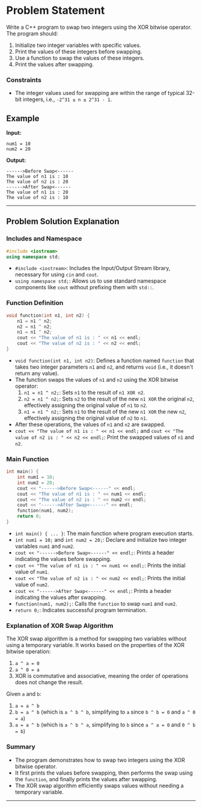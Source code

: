 # Problem Statement

Write a C++ program to swap two integers using the XOR bitwise operator. The program should:

1. Initialize two integer variables with specific values.
2. Print the values of these integers before swapping.
3. Use a function to swap the values of these integers.
4. Print the values after swapping.

### Constraints

- The integer values used for swapping are within the range of typical 32-bit integers, i.e., `-2^31 ≤ n ≤ 2^31 - 1`.

## Example

**Input:**
```
num1 = 10
num2 = 20
```

**Output:**
```
------>Before Swap<------
The value of n1 is : 10
The value of n2 is : 20
------>After Swap<------
The value of n1 is : 20
The value of n2 is : 10
```

---

## Problem Solution Explanation

### Includes and Namespace

```cpp
#include <iostream>
using namespace std;
```

- `#include <iostream>`: Includes the Input/Output Stream library, necessary for using `cin` and `cout`.
- `using namespace std;`: Allows us to use standard namespace components like `cout` without prefixing them with `std::`.

### Function Definition

```cpp
void function(int n1, int n2) {
    n1 = n1 ^ n2;
    n2 = n1 ^ n2;
    n1 = n1 ^ n2;
    cout << "The value of n1 is : " << n1 << endl;
    cout << "The value of n2 is : " << n2 << endl;
}
```

- `void function(int n1, int n2)`: Defines a function named `function` that takes two integer parameters `n1` and `n2`, and returns `void` (i.e., it doesn't return any value).
- The function swaps the values of `n1` and `n2` using the XOR bitwise operator:
    1. `n1 = n1 ^ n2;`: Sets `n1` to the result of `n1 XOR n2`.
    2. `n2 = n1 ^ n2;`: Sets `n2` to the result of the new `n1 XOR` the original `n2`, effectively assigning the original value of `n1` to `n2`.
    3. `n1 = n1 ^ n2;`: Sets `n1` to the result of the new `n1 XOR` the new `n2`, effectively assigning the original value of `n2` to `n1`.
- After these operations, the values of `n1` and `n2` are swapped.
- `cout << "The value of n1 is : " << n1 << endl;` and `cout << "The value of n2 is : " << n2 << endl;`: Print the swapped values of `n1` and `n2`.

### Main Function

```cpp
int main() {
    int num1 = 10;
    int num2 = 20;
    cout << "------>Before Swap<------" << endl;
    cout << "The value of n1 is : " << num1 << endl;
    cout << "The value of n2 is : " << num2 << endl;
    cout << "------>After Swap<------" << endl;
    function(num1, num2);
    return 0;
}
```

- `int main() { ... }`: The main function where program execution starts.
- `int num1 = 10;` and `int num2 = 20;`: Declare and initialize two integer variables `num1` and `num2`.
- `cout << "------>Before Swap<------" << endl;`: Prints a header indicating the values before swapping.
- `cout << "The value of n1 is : " << num1 << endl;`: Prints the initial value of `num1`.
- `cout << "The value of n2 is : " << num2 << endl;`: Prints the initial value of `num2`.
- `cout << "------>After Swap<------" << endl;`: Prints a header indicating the values after swapping.
- `function(num1, num2);`: Calls the `function` to swap `num1` and `num2`.
- `return 0;`: Indicates successful program termination.

### Explanation of XOR Swap Algorithm

The XOR swap algorithm is a method for swapping two variables without using a temporary variable. It works based on the properties of the XOR bitwise operation:

1. `a ^ a = 0`
2. `a ^ 0 = a`
3. XOR is commutative and associative, meaning the order of operations does not change the result.

Given `a` and `b`:

1. `a = a ^ b`
2. `b = a ^ b` (which is `a ^ b ^ b`, simplifying to `a` since `b ^ b = 0` and `a ^ 0 = a`)
3. `a = a ^ b` (which is `a ^ b ^ a`, simplifying to `b` since `a ^ a = 0` and `0 ^ b = b`)

### Summary

- The program demonstrates how to swap two integers using the XOR bitwise operator.
- It first prints the values before swapping, then performs the swap using the `function`, and finally prints the values after swapping.
- The XOR swap algorithm efficiently swaps values without needing a temporary variable.

---
